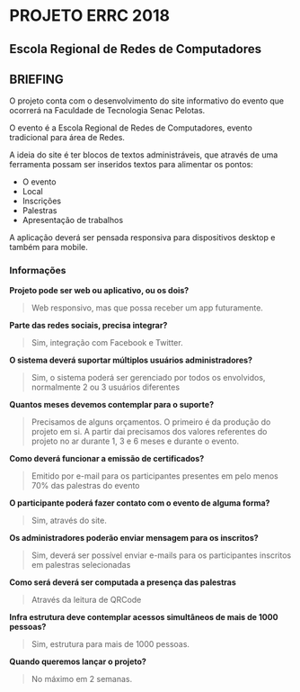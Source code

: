 # PROJETO ERRC 2018
## Escola Regional de Redes de Computadores


## BRIEFING

O projeto conta com o desenvolvimento do site informativo do evento que ocorrerá na Faculdade de Tecnologia Senac Pelotas.

O evento é a Escola Regional de Redes de Computadores, evento tradicional para área de Redes.

A ideia do site é ter blocos de textos administráveis, que através de uma ferramenta possam ser inseridos textos para alimentar os pontos:

- O evento
- Local
- Inscrições
- Palestras
- Apresentação de trabalhos

A aplicação deverá ser pensada responsiva para dispositivos desktop e também para mobile. 
 
### Informações

**Projeto pode ser web ou aplicativo, ou os dois?**

> Web responsivo, mas que possa receber um app futuramente.

**Parte das redes sociais, precisa integrar?**
	
> Sim, integração com Facebook e Twitter.
 
**O sistema deverá suportar múltiplos usuários administradores?**
 
> Sim, o sistema poderá ser gerenciado por todos os envolvidos, normalmente 2 ou 3 usuários diferentes
 
**Quantos meses devemos contemplar para o suporte?**
 
> Precisamos de alguns orçamentos. O primeiro é da produção do projeto em si. 
A partir dai precisamos dos valores referentes do projeto no ar durante 1, 3 e 6 meses e durante o evento.
 
**Como deverá funcionar a emissão de certificados?**
	
> Emitido por e-mail para os participantes presentes em pelo menos 70% das palestras do evento
 
**O participante poderá fazer contato com  o evento de alguma forma?**
	
> Sim, através do site.
 
**Os administradores poderão enviar mensagem para os inscritos?**
	
> Sim, deverá ser possível enviar e-mails para os participantes inscritos em palestras selecionadas

**Como será deverá ser computada a presença das palestras**
	
> Através da leitura de QRCode

**Infra estrutura deve contemplar acessos simultâneos de mais de 1000 pessoas?**

> Sim, estrutura para mais de 1000 pessoas.
 
**Quando queremos lançar o projeto?**

> No máximo em 2 semanas.
 
